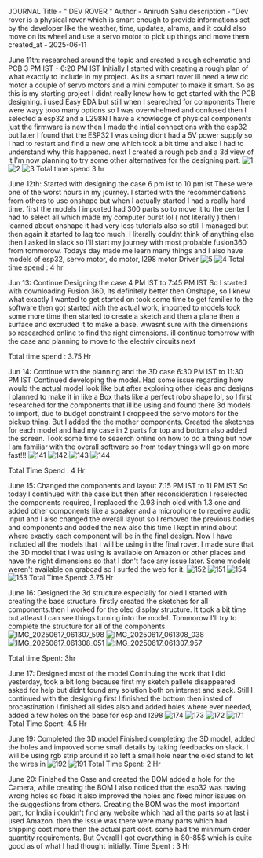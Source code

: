 JOURNAL 
Title - " DEV ROVER "
Author - Anirudh Sahu
description - "Dev rover is a physical rover which is smart enough to provide informations set by the developer like the weather, time, updates, alrams, and it could also move on its wheel and use a servo motor to pick up things and move them
created_at - 2025-06-11

June 11th: researched around the topic and created a rough schematic and PCB
3 PM IST - 6:20 PM IST
Initially I started with creating a rough plan of what exactly to include in my project.
As its a smart rover ill need a few dc motor a couple of servo motors and a mini computer to make it smart.
So as this is my starting project I didnt really knew how to get started with the PCB designing. i used Easy EDA but still when I seareched for components There were wayy tooo many options so I was overwhelmed and confused then I selected a esp32 and a L298N I have a knowledge of physical components just the firmware is new then I made the intial connections with the esp32 but later I found that the ESP32 I was using didnt had a 5V power supply so I had to restart and find a new one which took a bit time and also I had to understand why this happened. next I created a rough pcb and a 3d view of it I'm now planning to try some other alternatives for the designing part. 
![1](https://github.com/user-attachments/assets/fd257c9a-269e-4024-a1a0-031adb9fe7b2)
![2](https://github.com/user-attachments/assets/d7539208-9cf6-4d17-8a21-2125df7657ba)
![3](https://github.com/user-attachments/assets/acb2f9db-587f-48cf-a533-98fcfdca4c52)
Total time spend 3 hr



June 12th: Started with designing the case
6 pm ist to 10 pm ist
These were one of the worst hours in my journey. I started with the recommendations from others to use onshape but when I actually started I had a really hard time. first the models I imported had 300 parts so to move it to the center I had to select all which made my computer burst lol ( not literally ) then I learned about onshape it had very less tutorials also so still I managed but then again it started to lag too much. I literally couldnt think of anything else then I asked in slack so I'll start my journey with most probable fusion360 from tommorow. Todays day made me learn many things and I also have models of esp32, servo motor, dc motor, l298 motor Driver
![5](https://github.com/user-attachments/assets/c4d7eb9f-2a81-40fe-be76-4507fd0399f6)
 ![4](https://github.com/user-attachments/assets/fe04257f-91e7-4d67-9850-67a04216d9bf)
Total time spend : 4 hr



Jun 13: Continue Designing the case
4 PM IST to 7:45 PM IST
So I started with downloading Fusion 360, Its definitely better then Onshape, so I knew what exactly I wanted to get started on took some time to get familier to the software then got started with the actual work, imported to models took some more time then started to create a sketch and then a plane then a surface and excruded it to make a base. wwasnt sure with the dimensions so researched online to find the right dimensions. ill continue tomorrow with the case and planning to move to the electriv circuits next

Total time spend : 3.75 Hr

Jun 14: Continue with the planning and the 3D case
6:30 PM IST to 11:30 PM IST
Continued developing the model. Had some issue regarding how would the actual model look like but after exploring other ideas and designs I planned to make it in like a Box thats like a perfect robo shape lol, so I first researched for the components that ill be using and found there 3d models to import, due to budget constraint I droppeed the servo motors for the pickup thing. But I added the the mother components. Created the sketches for each model and had my case in 2 parts for top and bottom also added the screen. Took some time to seaerch online on how to do a thing but now I am familiar with the overall software so from today things will go on more fast!!! 
![141](https://github.com/user-attachments/assets/864258c9-af31-44a1-aed5-8d4f74162e80)
![142](https://github.com/user-attachments/assets/79808ca9-9d2d-4ecb-acb2-62cce186da43)
![143](https://github.com/user-attachments/assets/b403fcea-274e-45cd-8e84-37af1d2e00fa)
![144](https://github.com/user-attachments/assets/2d78ffe3-ab0c-46de-b588-b9919cc4e86e)

Total Time Spend : 4 Hr

June 15: Changed the components and layout
7:15 PM IST to 11 PM IST
So today I continued with the case but then after reconsideration I reselected the components required, I replaced the 0.93 inch oled with 1.3 one and added other components like a speaker and a microphone to receive audio input and I also changed the overall layout so I removed the previous bodies and components and added the new also this time I kept in mind about where exactly each component will be in the final design. Now I have included all the models that I will be using in the final rover. I made sure that the 3D model that I was using is available on Amazon or other places and have the right dimensions so that I don't face any issue later. Some models weren't available on grabcad so I surfed the web for it. 
![152](https://github.com/user-attachments/assets/12cc8fdb-f446-4cd5-ab96-b7480d5f675e)
![151](https://github.com/user-attachments/assets/4e4f186c-ff62-438d-b8be-0e6743c8219f)
![154](https://github.com/user-attachments/assets/e60d0b64-a85a-43dc-a90a-2af73f42c054)
![153](https://github.com/user-attachments/assets/6308c15a-3209-4796-9107-2b13e5d57c50)
Total Time Spend: 3.75 Hr

June 16: Designed the 3d structure especially for oled
I started with creating the base structure. firstly created the sketches for all components.then I worked for the oled display structure. It took a bit time but atleast I can see things turning into the model. Tommorow I'll try to complete the structure for all of the components.
![IMG_20250617_061307_598](https://github.com/user-attachments/assets/9774ed8b-698c-40c7-926b-fb53d3bf027e)
![IMG_20250617_061308_038](https://github.com/user-attachments/assets/6d92dae0-01de-424f-b6cb-0e5b1e5a0375)
![IMG_20250617_061308_051](https://github.com/user-attachments/assets/2a3871b7-e4d9-4fba-b688-7718887a181d)
![IMG_20250617_061307_957](https://github.com/user-attachments/assets/499a4ae2-8d11-4f87-be89-8429a331f9fc)

Total time Spent: 3hr

June 17: Designed most of the model
Continuing the work that I did yesterday, took a bit long because first my sketch pallete disappeared asked for help but didnt found any solution both on internet and slack. Still I continued with the designing first I finished the bottom then insted of procastination I finished all sides also and added holes where ever needed, added a few holes on the base for esp and l298
![174](https://github.com/user-attachments/assets/f4925c67-e0a2-41aa-b307-79d5fe8ad3ac)
![173](https://github.com/user-attachments/assets/66faa180-4c79-4798-a83c-cb092ef28f9f)
![172](https://github.com/user-attachments/assets/7759699e-589b-449e-949d-6551bc4084cd)
![171](https://github.com/user-attachments/assets/5a62eb61-1b7d-4fa3-b652-55950145adf7)
Total Time Spent: 4.5 Hr

June 19: Completed the 3D model
Finished completing the 3D model, added the holes and improved some small details by taking feedbacks on slack. I will be using rgb strip around it so left a small hole near the oled stand to let the wires in
![192](https://github.com/user-attachments/assets/99298f1c-cb2e-4a51-8c19-c6bf8d57c352)
![191](https://github.com/user-attachments/assets/466405fe-4081-4e4c-be97-77d6ae4fd34b)
Total Time Spent: 2 Hr

June 20: Finished the Case and created the BOM 
added a hole for the Camera, while creating the BOM I also noticed that the esp32 was having wrong holes so fixed it also improved the holes and fixed minor issues on the suggestions from others. Creating the BOM was the most important part, for India i couldn't find any website which had all the parts so at last i used Amazon. then the issue was there were many parts which had shipping cost more then the actual part cost. some had the minimum order quantity requirements. But Overall I got everything in 80-85$ which is quite good as of what I had thought initially.
Time Spent : 3 Hr
